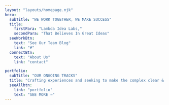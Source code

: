 ```yaml
---
layout: "layouts/homepage.njk"
hero:
  subTitle: "WE WORK TOGETHER, WE MAKE SUCCESS"
  title:
    firstPara: "Lambda Idea Labs,"
    secondPara: "That Believes In Great Ideas"
  seeWorkBtn:
    text: "See Our Team Blog"
    link: "#"
  connectBtn: 
    text: "About Us"
    link: "contact"

portfolio:
  subTitle: "OUR ONGOING TRACKS"
  title: "Crafting experiences and seeking to make the complex clear & beautiful."
  seeAllbtn:
    link: "portfolio"
    text: "SEE MORE →"
---
```

